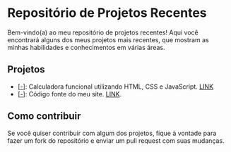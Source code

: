 # Repositório de Projetos Recentes

Bem-vindo(a) ao meu repositório de projetos recentes! Aqui você encontrará alguns dos meus projetos mais recentes, que mostram as minhas habilidades e conhecimentos em várias áreas.

## Projetos

- [[-]](https://github.com/bernardomrl/portfolio/tree/main/calculadora): Calculadora funcional utilizando HTML, CSS e JavaScript. [LINK](https://bernardo-calculator.netlify.app)
- [[-]](https://github.com/bernardomrl/projetos/tree/main/portfolio-website): Código fonte do meu site. [LINK](https://bernardomrl.netlify.app).

## Como contribuir

Se você quiser contribuir com algum dos projetos, fique à vontade para fazer um fork do repositório e enviar um pull request com suas mudanças.
